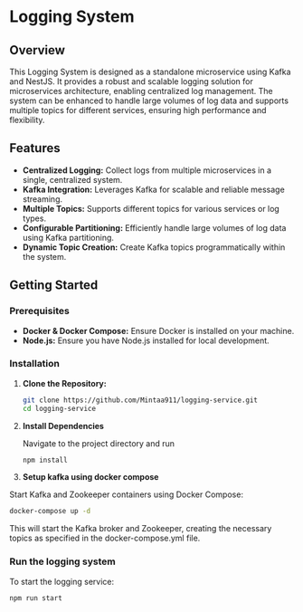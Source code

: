# Logging System

## Overview

This Logging System is designed as a standalone microservice using Kafka and NestJS. It provides a robust and scalable logging solution for microservices architecture, enabling centralized log management. The system can be enhanced to handle large volumes of log data and supports multiple topics for different services, ensuring high performance and flexibility.

## Features

- **Centralized Logging:** Collect logs from multiple microservices in a single, centralized system.
- **Kafka Integration:** Leverages Kafka for scalable and reliable message streaming.
- **Multiple Topics:** Supports different topics for various services or log types.
- **Configurable Partitioning:** Efficiently handle large volumes of log data using Kafka partitioning.
- **Dynamic Topic Creation:** Create Kafka topics programmatically within the system.

## Getting Started

### Prerequisites

- **Docker & Docker Compose:** Ensure Docker is installed on your machine.
- **Node.js:** Ensure you have Node.js installed for local development.

### Installation

1. **Clone the Repository:**

   ```bash
   git clone https://github.com/Mintaa911/logging-service.git
   cd logging-service

2. **Install Dependencies**

    Navigate to the project directory and run

    ```bash
    npm install
    ```
3. **Setup kafka using docker compose**

  Start Kafka and Zookeeper containers using Docker Compose:

  ```bash
  docker-compose up -d
  ```
  This will start the Kafka broker and Zookeeper, creating the necessary topics as specified in the docker-compose.yml file.


### Run the logging system

To start the logging service:

  ```bash
  npm run start
